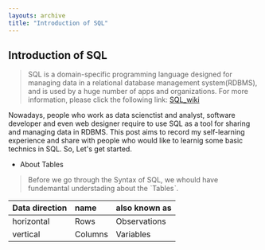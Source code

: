 ```yaml
---
layouts: archive
title: "Introduction of SQL"
---
```

## Introduction of SQL
> SQL is a  domain-specific programming language designed for managing data in a relational database management system(RDBMS), and is used by a huge number of apps and organizations. For more information, please click the following link: [SQL_wiki](https://en.wikipedia.org/wiki/SQL "Title")

Nowadays, people who work as data scienctist and analyst, software developer and even web designer require to use SQL as a tool for sharing and managing data in RDBMS. This post aims to record my self-learning experience and share with people who would like to learnig some basic technics in SQL. So, Let's get started.

* About Tables

> Before we go through the Syntax of SQL, we whould have fundemantal understading about the ˋTablesˋ.

| Data direction | name | also known as |
| :------------- | :--- | :------------ |
| horizontal     | Rows | Observations  |
| vertical       | Columns | Variables  |
